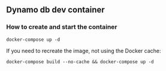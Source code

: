## Dynamo db dev container

### How to create and start the container

```
docker-compose up -d
```

If you need to recreate the image, not using the Docker cache:

```
docker-compose build --no-cache && docker-compose up -d